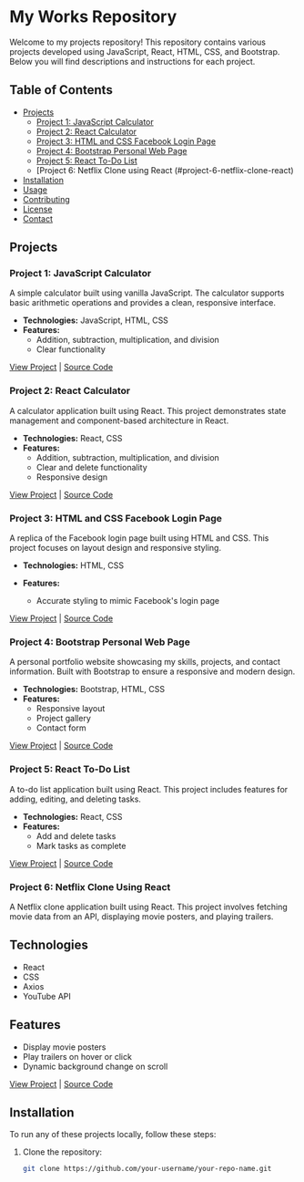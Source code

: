 # My Works Repository

Welcome to my projects repository! This repository contains various projects developed using JavaScript, React, HTML, CSS, and Bootstrap. Below you will find descriptions and instructions for each project.

## Table of Contents

- [Projects](#projects)
  - [Project 1: JavaScript Calculator](#project-1-javascript-calculator)
  - [Project 2: React Calculator](#project-2-react-calculator)
  - [Project 3: HTML and CSS Facebook Login Page](#project-3-html-and-css-facebook-login-page)
  - [Project 4: Bootstrap Personal Web Page](#project-4-bootstrap-personal-web-page)
  - [Project 5: React To-Do List](#project-5-react-to-do-list)
  - [Project 6: Netflix Clone using React (#project-6-netflix-clone-react)
- [Installation](#installation)
- [Usage](#usage)
- [Contributing](#contributing)
- [License](#license)
- [Contact](#contact)

## Projects

### Project 1: JavaScript Calculator

A simple calculator built using vanilla JavaScript. The calculator supports basic arithmetic operations and provides a clean, responsive interface.

- **Technologies:** JavaScript, HTML, CSS
- **Features:**
  - Addition, subtraction, multiplication, and division
  - Clear functionality
  

[View Project](link-to-project) | [Source Code](link-to-source-code)

### Project 2: React Calculator

A calculator application built using React. This project demonstrates state management and component-based architecture in React.

- **Technologies:** React, CSS
- **Features:**
  - Addition, subtraction, multiplication, and division
  - Clear and delete functionality
  - Responsive design

[View Project](link-to-project) | [Source Code](link-to-source-code)

### Project 3: HTML and CSS Facebook Login Page

A replica of the Facebook login page built using HTML and CSS. This project focuses on layout design and responsive styling.

- **Technologies:** HTML, CSS
- **Features:**

  - Accurate styling to mimic Facebook's login page

[View Project](link-to-project) | [Source Code](link-to-source-code)

### Project 4: Bootstrap Personal Web Page

A personal portfolio website showcasing my skills, projects, and contact information. Built with Bootstrap to ensure a responsive and modern design.

- **Technologies:** Bootstrap, HTML, CSS
- **Features:**
  - Responsive layout
  - Project gallery
  - Contact form

[View Project](link-to-project) | [Source Code](link-to-source-code)

### Project 5: React To-Do List

A to-do list application built using React. This project includes features for adding, editing, and deleting tasks.

- **Technologies:** React, CSS
- **Features:**
  - Add and delete tasks
  - Mark tasks as complete
    

[View Project](link-to-project) | [Source Code](link-to-source-code)

### Project 6: Netflix Clone Using React

A Netflix clone application built using React. This project involves fetching movie data from an API, displaying movie posters, and playing trailers.

## Technologies

- React
- CSS
- Axios
- YouTube API

## Features

- Display movie posters
- Play trailers on hover or click
- Dynamic background change on scroll
    

[View Project](link-to-project) | [Source Code](link-to-source-code)

## Installation

To run any of these projects locally, follow these steps:

1. Clone the repository:
   ```bash
   git clone https://github.com/your-username/your-repo-name.git
